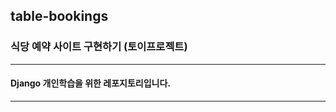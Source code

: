 ## table-bookings

### 식당 예약 사이트 구현하기 (토이프로젝트)

--------------------

#### Django 개인학습을 위한 레포지토리입니다.

---------------------
